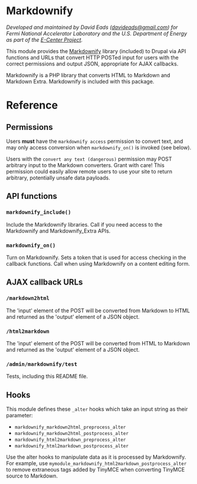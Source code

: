 # Markdownify

*Developed and maintained by David Eads (davideads@gmail.com) for Fermi National
Accelerator Laboratory and the U.S. Department of Energy as part of the 
[E-Center Project][1].*

This module provides the [Markdownify][1] library (included) to Drupal via API
functions and URLs that convert HTTP POSTed input for users with the correct
permissions and output JSON, appropriate for AJAX callbacks. 

Markdownify is a PHP library that converts HTML to Markdown and Markdown Extra.
Markdownify is included with this package.

# Reference

## Permissions

Users **must** have the `markdownify access` permission to convert text, and
may only access conversion when `markdownify_on()` is invoked (see below). 

Users with the `convert any text (dangerous)` permission may POST arbitrary
input to the Markdown converters. Grant with care! This permission could easily
allow remote users to use your site to return arbitrary, potentially unsafe
data payloads.

## API functions

### `markdownify_include()`

Include the Markdownify libraries. Call if you need access to the Markdownify
and Markdownify_Extra APIs.

### `markdownify_on()`

Turn on Markdownify. Sets a token that is used for access checking in the
callback functions. Call when using Markdownify on a content editing form.

## AJAX callback URLs

### `/markdown2html`

The 'input' element of the POST will be converted from Markdown to HTML and
returned as the 'output' element of a JSON object.

### `/html2markdown`

The 'input' element of the POST will be converted from HTML to Markdown and
returned as the 'output' element of a JSON object.

### `/admin/markdownify/test`

Tests, including this README file.

## Hooks

This module defines these `_alter` hooks which take an input string as their
parameter:

* `markdownify_markdown2html_preprocess_alter`
* `markdownify_markdown2html_postprocess_alter`
* `markdownify_html2markdown_preprocess_alter`
* `markdownify_html2markdown_postprocess_alter`

Use the alter hooks to manipulate data as it is processed by Markdownify. For
example, use `mymodule_markdownify_html2markdown_postprocess_alter` to remove 
extraneous tags added by TinyMCE when converting TinyMCE source to Markdown.

 [1]: https://cdcvs.fnal.gov/redmine/projects/ecenter/
 [2]: http://milianw.de/projects/markdownify/
